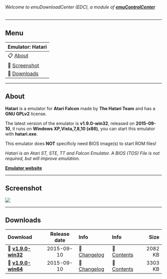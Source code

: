 ###### Welcome to emuDownloadCenter (EDC), a module of [**emuControlCenter**](https://github.com/PhoenixInteractiveNL/emuControlCenter/wiki/)
***
## Menu
| **Emulator: Hatari** |
|:---------|
| :clipboard: [About](#about) |
| :sunrise: [Screenshot](#screenshot) |
| :floppy_disk: [Downloads](#downloads) |
***
## About
**Hatari** is a emulator for **Atari Falcon** made by **The Hatari Team** and has a **GNU GPLv2** license.

The latest version of the emulator is **v1.9.0-win32**, released on **2015-09-10**, it runs on **Windows XP,Vista,7,8,10 (x86)**, you can start this emulator with **hatari.exe**.

This emulator does **NOT** specificly need BIOS image(s) to start ROM files!

_Hatari is an Atari ST, STE, TT and Falcon Emulator. A BIOS (TOS) File is not required, but will improve emulation._

[**Emulator website**](http://hatari.tuxfamily.org/)
***
## Screenshot
![](https://raw.githubusercontent.com/PhoenixInteractiveNL/emuDownloadCenter/master/hooks/hatari/screen.jpg)
***
## Downloads
| Download | Release date  | Info       | Info       | Size       |
|:---------|:-------------:|:-----------|:-----------|-----------:|
| :floppy_disk: [**v1.9.0-win32**](https://github.com/PhoenixInteractiveNL/edc-repo0003/raw/master/hatari/1.9.0-win32.7z) | 2015-09-10 | :page_facing_up: [Changelog](https://github.com/PhoenixInteractiveNL/edc-repo0003/blob/master/hatari/1.9.0-win32_changelog.txt) | :mag_right: [Contents](https://github.com/PhoenixInteractiveNL/edc-repo0003/blob/master/hatari/1.9.0-win32_contents.txt) | 2082 KB |
| :floppy_disk: [**v1.9.0-win64**](https://github.com/PhoenixInteractiveNL/edc-repo0003/raw/master/hatari/1.9.0-win64.7z) | 2015-09-10 | :page_facing_up: [Changelog](https://github.com/PhoenixInteractiveNL/edc-repo0003/blob/master/hatari/1.9.0-win64_changelog.txt) | :mag_right: [Contents](https://github.com/PhoenixInteractiveNL/edc-repo0003/blob/master/hatari/1.9.0-win64_contents.txt) | 3303 KB |
